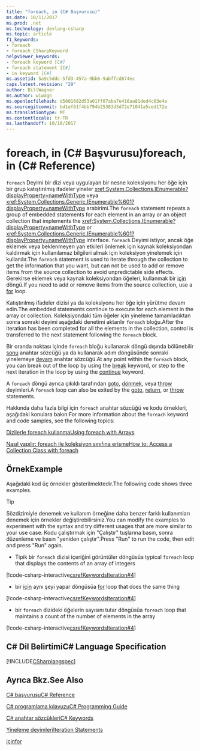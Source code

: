 ```yaml
---
title: "foreach, in (C# Başvurusu)"
ms.date: 10/11/2017
ms.prod: .net
ms.technology: devlang-csharp
ms.topic: article
f1_keywords:
- foreach
- foreach_CSharpKeyword
helpviewer_keywords:
- foreach keyword [C#]
- foreach statement [C#]
- in keyword [C#]
ms.assetid: 5a9c5ddc-5fd3-457a-9bb6-9abffcd874ec
caps.latest.revision: "29"
author: BillWagner
ms.author: wiwagn
ms.openlocfilehash: d5601682d53a01ff07aba7e416aa81ded4c03e4e
ms.sourcegitcommit: bd1ef61f4bb794b25383d3d72e71041a5ced172e
ms.translationtype: MT
ms.contentlocale: tr-TR
ms.lasthandoff: 10/18/2017
---
```

# <a name="foreach-in-c-reference"></a><span data-ttu-id="bcc1a-102">foreach, in (C# Başvurusu)</span><span class="sxs-lookup"><span data-stu-id="bcc1a-102">foreach, in (C# Reference)</span></span>
<span data-ttu-id="bcc1a-103">`foreach` Deyimi bir dizi veya uygulayan bir nesne koleksiyonu her öğe için bir grup katıştırılmış ifadeler yineler <xref:System.Collections.IEnumerable?displayProperty=nameWithType> veya <xref:System.Collections.Generic.IEnumerable%601?displayProperty=nameWithType> arabirimi.</span><span class="sxs-lookup"><span data-stu-id="bcc1a-103">The `foreach` statement repeats a group of embedded statements for each element in an array or an object collection that implements the <xref:System.Collections.IEnumerable?displayProperty=nameWithType> or <xref:System.Collections.Generic.IEnumerable%601?displayProperty=nameWithType> interface.</span></span> <span data-ttu-id="bcc1a-104">`foreach` Deyimi istiyor, ancak öğe eklemek veya beklenmeyen yan etkileri önlemek için kaynak koleksiyondan kaldırmak için kullanılamaz bilgileri almak için koleksiyon yinelemek için kullanılır.</span><span class="sxs-lookup"><span data-stu-id="bcc1a-104">The `foreach` statement is used to iterate through the collection to get the information that you want, but can not be used to add or remove items from the source collection to avoid unpredictable side effects.</span></span> <span data-ttu-id="bcc1a-105">Gerekirse eklemek veya kaynak koleksiyondan öğeleri, kullanmak bir [için](for.md) döngü.</span><span class="sxs-lookup"><span data-stu-id="bcc1a-105">If you need to add or remove items from the source collection, use a [for](for.md) loop.</span></span>
  
 <span data-ttu-id="bcc1a-106">Katıştırılmış ifadeler dizisi ya da koleksiyonu her öğe için yürütme devam edin.</span><span class="sxs-lookup"><span data-stu-id="bcc1a-106">The embedded statements continue to execute for each element in the array or collection.</span></span> <span data-ttu-id="bcc1a-107">Koleksiyondaki tüm öğeler için yineleme tamamladıktan sonra sonraki deyimi aşağıdaki denetimi aktarılır `foreach` bloğu.</span><span class="sxs-lookup"><span data-stu-id="bcc1a-107">After the iteration has been completed for all the elements in the collection, control is transferred to the next statement following the `foreach` block.</span></span>
  
 <span data-ttu-id="bcc1a-108">Bir oranda noktası içinde `foreach` bloğu kullanarak döngü dışında bölünebilir [sonu](break.md) anahtar sözcüğü ya da kullanarak adım döngüsünde sonraki yinelemeye [devam](continue.md) anahtar sözcüğü.</span><span class="sxs-lookup"><span data-stu-id="bcc1a-108">At any point within the `foreach` block, you can break out of the loop by using the [break](break.md) keyword, or step to the next iteration in the loop by using the [continue](continue.md) keyword.</span></span>

 <span data-ttu-id="bcc1a-109">A `foreach` döngü ayrıca çıkıldı tarafından [goto](goto.md), [dönmek](return.md), veya [throw](throw.md) deyimleri.</span><span class="sxs-lookup"><span data-stu-id="bcc1a-109">A `foreach` loop can also be exited by the [goto](goto.md), [return](return.md), or [throw](throw.md) statements.</span></span>

 <span data-ttu-id="bcc1a-110">Hakkında daha fazla bilgi için `foreach` anahtar sözcüğü ve kodu örnekleri, aşağıdaki konulara bakın:</span><span class="sxs-lookup"><span data-stu-id="bcc1a-110">For more information about the `foreach` keyword and code samples, see the following topics:</span></span>  

 [<span data-ttu-id="bcc1a-111">Dizilerle foreach kullanma</span><span class="sxs-lookup"><span data-stu-id="bcc1a-111">Using foreach with Arrays</span></span>](../../programming-guide/arrays/using-foreach-with-arrays.md)  

 [<span data-ttu-id="bcc1a-112">Nasıl yapılır: foreach ile koleksiyon sınıfına erişme</span><span class="sxs-lookup"><span data-stu-id="bcc1a-112">How to: Access a Collection Class with foreach</span></span>](../../programming-guide/classes-and-structs/how-to-access-a-collection-class-with-foreach.md)  

## <a name="example"></a><span data-ttu-id="bcc1a-113">Örnek</span><span class="sxs-lookup"><span data-stu-id="bcc1a-113">Example</span></span>
 <span data-ttu-id="bcc1a-114">Aşağıdaki kod üç örnekler gösterilmektedir.</span><span class="sxs-lookup"><span data-stu-id="bcc1a-114">The following code shows three examples.</span></span>

> [!TIP]
> <span data-ttu-id="bcc1a-115">Sözdizimiyle denemek ve kullanım örneğine daha benzer farklı kullanımları denemek için örnekler değiştirebilirsiniz.</span><span class="sxs-lookup"><span data-stu-id="bcc1a-115">You can modify the examples to experiment with the syntax and try different usages that are more similar to your use case.</span></span> <span data-ttu-id="bcc1a-116">Kodu çalıştırmak için "Çalıştır" tuşlarına basın, sonra düzenleme ve basın "yeniden çalıştır".</span><span class="sxs-lookup"><span data-stu-id="bcc1a-116">Press "Run" to run the code, then edit and press "Run" again.</span></span>

-   <span data-ttu-id="bcc1a-117">Tipik bir `foreach` dizisi içeriğini görüntüler döngüsü</span><span class="sxs-lookup"><span data-stu-id="bcc1a-117">a typical `foreach` loop that displays the contents of an array of integers</span></span>

[!code-csharp-interactive[csrefKeywordsIteration#4](./codesnippet/CSharp/foreach-in_1.cs#L12-L26)]

-   <span data-ttu-id="bcc1a-118">bir [için](../../../csharp/language-reference/keywords/for.md) aynı şeyi yapar döngüsü</span><span class="sxs-lookup"><span data-stu-id="bcc1a-118">a [for](../../../csharp/language-reference/keywords/for.md) loop that does the same thing</span></span>

[!code-csharp-interactive[csrefKeywordsIteration#4](./codesnippet/CSharp/foreach-in_1.cs#L31-L46)]

-   <span data-ttu-id="bcc1a-119">bir `foreach` dizideki öğelerin sayısını tutar döngüsü</span><span class="sxs-lookup"><span data-stu-id="bcc1a-119">a `foreach` loop that maintains a count of the number of elements in the array</span></span>

[!code-csharp-interactive[csrefKeywordsIteration#4](./codesnippet/CSharp/foreach-in_1.cs#L51-L69)]
 
## <a name="c-language-specification"></a><span data-ttu-id="bcc1a-120">C# Dil Belirtimi</span><span class="sxs-lookup"><span data-stu-id="bcc1a-120">C# Language Specification</span></span>
[!INCLUDE[CSharplangspec](~/includes/csharplangspec-md.md)]

## <a name="see-also"></a><span data-ttu-id="bcc1a-121">Ayrıca Bkz.</span><span class="sxs-lookup"><span data-stu-id="bcc1a-121">See Also</span></span>  

[<span data-ttu-id="bcc1a-122">C# başvurusu</span><span class="sxs-lookup"><span data-stu-id="bcc1a-122">C# Reference</span></span>](../index.md)

[<span data-ttu-id="bcc1a-123">C# programlama kılavuzu</span><span class="sxs-lookup"><span data-stu-id="bcc1a-123">C# Programming Guide</span></span>](../../programming-guide/index.md)

[<span data-ttu-id="bcc1a-124">C# anahtar sözcükleri</span><span class="sxs-lookup"><span data-stu-id="bcc1a-124">C# Keywords</span></span>](index.md)

[<span data-ttu-id="bcc1a-125">Yineleme deyimleri</span><span class="sxs-lookup"><span data-stu-id="bcc1a-125">Iteration Statements</span></span>](iteration-statements.md)

[<span data-ttu-id="bcc1a-126">için</span><span class="sxs-lookup"><span data-stu-id="bcc1a-126">for</span></span>](for.md)
